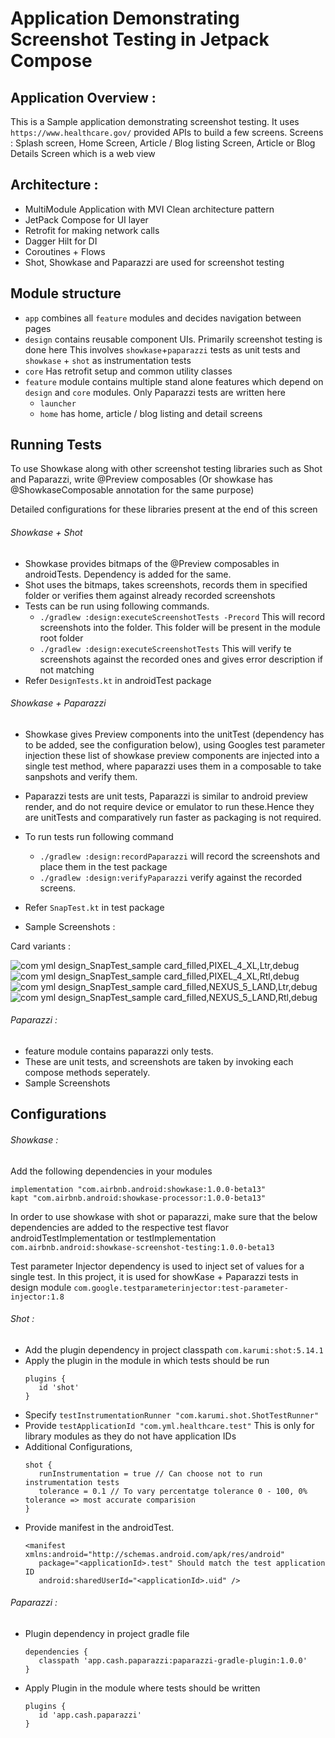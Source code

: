 # Application Demonstrating Screenshot Testing in Jetpack Compose

## Application Overview :
   This is a Sample application demonstrating screenshot testing. 
   It uses `https://www.healthcare.gov/` provided APIs to build a few screens.
   Screens : Splash screen, Home Screen, Article / Blog listing Screen, Article or Blog Details Screen which is a web view
   
## Architecture :
- MultiModule Application with MVI Clean architecture pattern
- JetPack Compose for UI layer
- Retrofit for making network calls
- Dagger Hilt for DI
- Coroutines + Flows
- Shot, Showkase and Paparazzi are used for screenshot testing

## Module structure
- `app` combines all `feature` modules and decides navigation between pages
- `design` contains reusable component UIs. Primarily screenshot testing is done here This involves `showkase`+`paparazzi` tests as unit tests and `showkase` + `shot` as instrumentation tests
- `core` Has retrofit setup and common utility classes
- `feature` module contains multiple stand alone features which depend on `design` and `core` modules. Only Paparazzi tests are written here
    - `launcher`
    - `home` has home, article / blog listing and detail screens

## Running Tests
   To use Showkase along with other screenshot testing libraries such as Shot and Paparazzi, write 
   @Preview composables (Or showkase has @ShowkaseComposable annotation for the same purpose)

   Detailed configurations for these libraries present at the end of this screen

  ###### Showkase + Shot
  - Showkase provides bitmaps of the @Preview composables in androidTests. Dependency is added for the same.
  - Shot uses the bitmaps, takes screenshots, records them in specified folder or verifies them against already recorded screenshots
  - Tests can be run using following commands.
      - `./gradlew :design:executeScreenshotTests -Precord` This will record screenshots into the folder. This folder will be 
               present in the module root folder
      - `./gradlew :design:executeScreenshotTests` This will verify te screenshots against the recorded ones and gives error description if not matching
  - Refer `DesignTests.kt` in androidTest package

   ###### Showkase + Paparazzi
   - Showkase gives Preview components into the unitTest (dependency has to be added, see the configuration below), using Googles test parameter injection these
list of showkase preview components are injected into a single test method, where paparazzi uses them in a composable to take sanpshots and verify them.
- Paparazzi tests are unit tests, Paparazzi is similar to android preview render, and do not require device or emulator to run these.Hence they are unitTests and comparatively run faster as packaging is not required.
- To run tests run following command
   - `./gradlew :design:recordPaparazzi` will record the screenshots and place them in the test package
   - `./gradlew :design:verifyPaparazzi` verify against the recorded screens.
- Refer `SnapTest.kt` in test package

- Sample Screenshots : 

Card variants :

![com yml design_SnapTest_sample card_filled,PIXEL_4_XL,Ltr,debug](https://user-images.githubusercontent.com/102218374/183363436-7395e86d-ac49-4416-9dde-43a992376aed.png)
![com yml design_SnapTest_sample card_filled,PIXEL_4_XL,Rtl,debug](https://user-images.githubusercontent.com/102218374/183363499-ccc9a4bd-79bc-4b07-890e-c01e0a17aadc.png)
![com yml design_SnapTest_sample card_filled,NEXUS_5_LAND,Ltr,debug](https://user-images.githubusercontent.com/102218374/183363530-154bbae9-f726-4117-8e1c-41f744bbac78.png)
![com yml design_SnapTest_sample card_filled,NEXUS_5_LAND,Rtl,debug](https://user-images.githubusercontent.com/102218374/183363541-c204014b-d706-4e1f-ac26-164d777e6ef1.png)


###### Paparazzi :
- feature module contains paparazzi only tests.
- These are unit tests, and screenshots are taken by invoking each compose methods seperately.
- Sample Screenshots


## Configurations

###### Showkase : 

Add the following dependencies in your modules
   ```
   implementation "com.airbnb.android:showkase:1.0.0-beta13"
   kapt "com.airbnb.android:showkase-processor:1.0.0-beta13"
   ```
In order to use showkase with shot or paparazzi, make sure that the below dependencies are added to the respective test flavor androidTestImplementation or testImplementation `com.airbnb.android:showkase-screenshot-testing:1.0.0-beta13`

Test parameter Injector dependency is used to inject set of values for a single test. In this project, it is used for showKase + Paparazzi tests in design module `com.google.testparameterinjector:test-parameter-injector:1.8`

###### Shot :
- Add the plugin dependency in project classpath `com.karumi:shot:5.14.1`
- Apply the plugin in the module in which tests should be run
   ```
   plugins {
      id 'shot'
   }
   ```
- Specify `testInstrumentationRunner "com.karumi.shot.ShotTestRunner"`
- Provide `testApplicationId "com.yml.healthcare.test"` This is only for library modules as they do not have application IDs
- Additional Configurations,
   ```
   shot { 
      runInstrumentation = true // Can choose not to run instrumentation tests
      tolerance = 0.1 // To vary percentatge tolerance 0 - 100, 0% tolerance => most accurate comparision
   }
   ```
- Provide manifest in the androidTest.
   ```
   <manifest xmlns:android="http://schemas.android.com/apk/res/android"
      package="<applicationId>.test" Should match the test application ID
      android:sharedUserId="<applicationId>.uid" />
   ```

###### Paparazzi :
- Plugin dependency in project gradle file
   ```
   dependencies {
      classpath 'app.cash.paparazzi:paparazzi-gradle-plugin:1.0.0'
   }
   ```
- Apply Plugin in the module where tests should be written
   ```
   plugins {
      id 'app.cash.paparazzi'
   }
   ```

